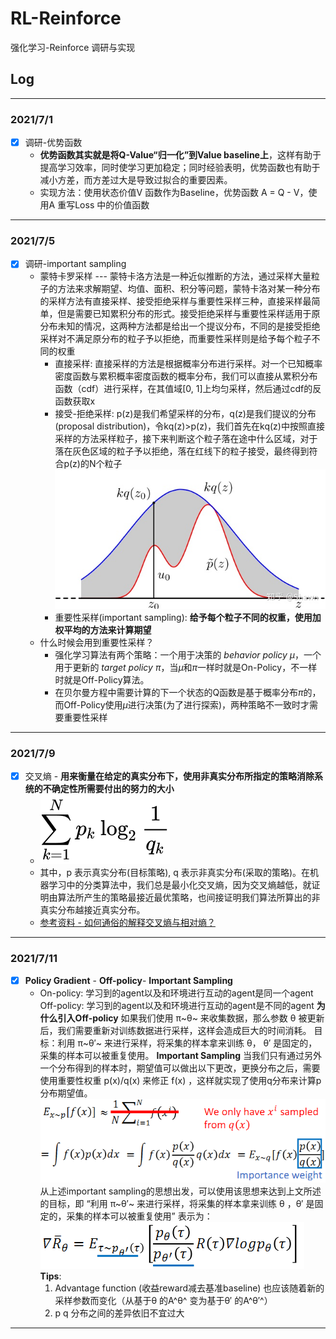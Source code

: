 # RL-Reinforce

强化学习-Reinforce 调研与实现

## Log

---

### 2021/7/1

* [x] 调研-优势函数
  * **优势函数其实就是将Q-Value“归一化”到Value baseline上**，这样有助于提高学习效率，同时使学习更加稳定；同时经验表明，优势函数也有助于减小方差，而方差过大是导致过拟合的重要因素。
  * 实现方法：使用状态价值V 函数作为Baseline，优势函数 A = Q - V，使用A 重写Loss 中的价值函数

---

### 2021/7/5

* [x] 调研-important sampling
  * 蒙特卡罗采样 --- 蒙特卡洛方法是一种近似推断的方法，通过采样大量粒子的方法来求解期望、均值、面积、积分等问题，蒙特卡洛对某一种分布的采样方法有直接采样、接受拒绝采样与重要性采样三种，直接采样最简单，但是需要已知累积分布的形式。接受拒绝采样与重要性采样适用于原分布未知的情况，这两种方法都是给出一个提议分布，不同的是接受拒绝采样对不满足原分布的粒子予以拒绝，而重要性采样则是给予每个粒子不同的权重
    * 直接采样: 直接采样的方法是根据概率分布进行采样。对一个已知概率密度函数与累积概率密度函数的概率分布，我们可以直接从累积分布函数（cdf）进行采样，在其值域[0, 1]上均匀采样，然后通过cdf的反函数获取x
    * 接受-拒绝采样: p(z)是我们希望采样的分布，q(z)是我们提议的分布(proposal distribution)，令kq(z)>p(z)，我们首先在kq(z)中按照直接采样的方法采样粒子，接下来判断这个粒子落在途中什么区域，对于落在灰色区域的粒子予以拒绝，落在红线下的粒子接受，最终得到符合p(z)的N个粒子
    ![接受-拒绝采样](./pics/接受-拒绝采样.jpg)
    * 重要性采样(important sampling): **给予每个粒子不同的权重，使用加权平均的方法来计算期望**
  * 什么时候会用到重要性采样？
    * 强化学习算法有两个策略：一个用于决策的 *behavior policy μ*，一个用于更新的 *target policy π*，当*μ*和*π*一样时就是On-Policy，不一样时就是Off-Policy算法。
    * 在贝尔曼方程中需要计算的下一个状态的Q函数是基于概率分布*π*的，而Off-Policy使用*μ*进行决策(为了进行探索)，两种策略不一致时才需要重要性采样

---

### 2021/7/9

* [x] 交叉熵 - **用来衡量在给定的真实分布下，使用非真实分布所指定的策略消除系统的不确定性所需要付出的努力的大小**
  * ![交叉熵](./pics/equation.svg)
  * 其中，p 表示真实分布(目标策略), q 表示非真实分布(采取的策略)。在机器学习中的分类算法中，我们总是最小化交叉熵，因为交叉熵越低，就证明由算法所产生的策略最接近最优策略，也间接证明我们算法所算出的非真实分布越接近真实分布。
  * [参考资料 - 如何通俗的解释交叉熵与相对熵？](
https://www.zhihu.com/question/41252833/answer/195901726)

---

### 2021/7/11

* [x] **Policy Gradient** - **Off-policy**- **Important Sampling**
  * On-policy: 学习到的agent以及和环境进行互动的agent是同一个agent
  Off-policy: 学习到的agent以及和环境进行互动的agent是不同的agent
  **为什么引入Off-policy**
  如果我们使用 π~θ~ 来收集数据，那么参数 θ 被更新后，我们需要重新对训练数据进行采样，这样会造成巨大的时间消耗。
  目标：利用 π~θ′~ 来进行采样，将采集的样本拿来训练 θ， θ′ 是固定的，采集的样本可以被重复使用。
  **Important Sampling**
  当我们只有通过另外一个分布得到的样本时，期望值可以做出以下更改，更换分布之后，需要使用重要性权重 p(x)/q(x) 来修正 f(x) ，这样就实现了使用q分布来计算p分布期望值。
  ![Important sampling 1](pics/Important%20sampling%201.png)
  从上述important sampling的思想出发，可以使用该思想来达到上文所述的目标，即 “利用 π~θ′~ 来进行采样，将采集的样本拿来训练 θ ，θ′ 是固定的，采集的样本可以被重复使用” 表示为：
  ![Important sampling 2](pics/Important%20sampling%202.png)
  **Tips**:
    1. Advantage function (收益reward减去基准baseline) 也应该随着新的采样参数而变化（从基于θ 的A^θ^ 变为基于θ′ 的A^θ′^）
    2. p q 分布之间的差异依旧不宜过大

---
